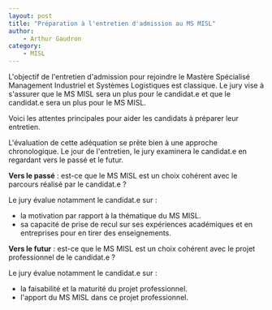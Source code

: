 ```yaml
---
layout: post
title: "Préparation à l'entretien d'admission au MS MISL"
author: 
    - Arthur Gaudron
category: 
    - MISL
---
```


L'objectif de l'entretien d'admission pour rejoindre le Mastère Spécialisé Management Industriel et Systèmes Logistiques est classique. Le jury vise à s'assurer que le MS MISL sera un plus pour le candidat.e et que le candidat.e sera un plus pour le MS MISL.

Voici les attentes principales pour aider les candidats à préparer leur entretien.

L'évaluation de cette adéquation se prête bien à une approche chronologique. Le jour de l'entretien, le jury examinera le candidat.e en regardant vers le passé et le futur.

**Vers le passé** : est-ce que le MS MISL est un choix cohérent avec le parcours réalisé par le candidat.e ? 

Le jury évalue notamment le candidat.e sur :
- la motivation par rapport à la thématique du MS MISL.
- sa capacité de prise de recul sur ses expériences académiques et en entreprises pour en tirer des enseignements.  

**Vers le futur** : est-ce que le MS MISL est un choix cohérent avec le projet professionnel de le candidat.e ?

Le jury évalue notamment le candidat.e sur :
- la faisabilité et la maturité du projet professionnel.
- l'apport du MS MISL dans ce projet professionnel.